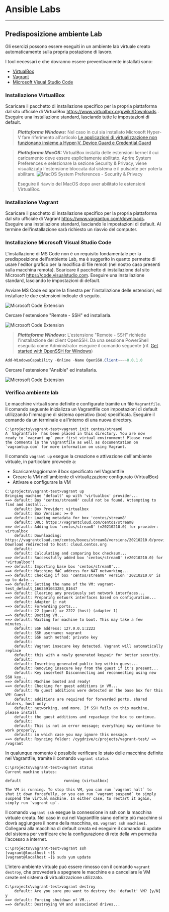 # Ansible Labs
---

## Predisposizione ambiente Lab
Gli esercizi possono essere eseguiti in un ambiente lab virtuale creato automaticamente sulla propria postazione di lavoro.

I tool necessari e che dovranno essere preventivamente installati sono:
* [VirtualBox](https://www.virtualbox.org)
* [Vagrant](https://www.vagrantup.com)
* [Microsoft Visual Studio Code](https://code.visualstudio.com/)


### Installazione VirtualBox
Scaricare il pacchetto di installazione specifico per la propria piattaforma dal sito ufficiale di VirtualBox https://www.virtualbox.org/wiki/Downloads .
Eseguire una installazione standard, lasciando tutte le impostazioni di default.

>***Piattaforma Windows:*** Nel caso in cui sia installato Microsoft Hyper-V fare riferimento all'articolo [Le applicazioni di virtualizzazione non funzionano insieme a Hyper-V, Device Guard e Credential Guard](https://docs.microsoft.com/it-it/troubleshoot/windows-client/application-management/virtualization-apps-not-work-with-hyper-v)

>***Piattaforma MacOS:*** VirtualBox installa delle estensioni kernel il cui caricamento deve essere esplicitamente abilitato.
> Aprire System Preferences e selezionare la sezione Security & Privacy, viene visualizzata l'estensione bloccata dal sistema e il pulsante per poterla abilitare.
![MacOS System Preferences - Security & Privacy](/images/vb-mac-1.png)
> 
>Eseguire il riavvio del MacOS dopo aver abilitato le estensioni VirtualBox.


### Installazione Vagrant
Scaricare il pacchetto di installazione specifico per la propria piattaforma dal sito ufficiale di Vagrant https://www.vagrantup.com/downloads.
Eseguire una installazione standard, lasciando le impostazioni di default. 
Al termine dell'installazione sarà richiesto un riavvio del computer.

### Installazione Microsoft Visual Studio Code
L'installazione di MS Code non è un requisito fondamentale per la predisposizione dell'ambiente Lab, ma è suggerito in quanto permette di usare l'editor grafico per la modifica di file remoti (nel nostro caso presenti sulla macchina remota).
Scaricare il pacchetto di installazione dal sito Microsoft https://code.visualstudio.com.
Eseguire una installazione standard, lasciando le impostazioni di default.

Avviare MS Code ed aprire la finestra per l'installazione delle estensioni, ed installare le due estensioni indicate di seguito.

![Microsoft Code Extension](/images/mscode-1.png)

Cercare l'estensione "Remote - SSH" ed installarla.

![Microsoft Code Extension](/images/mscode-2.png)

>***Piattaforma Windows:*** L'estensione "Remote - SSH" richiede l'installazione del client OpenSSH.
>Da una sessione PowerShell eseguita come Administrator eseguire il comando seguente (rif. [Get started with OpenSSH for Windows](https://docs.microsoft.com/en-us/windows-server/administration/openssh/openssh_install_firstuse))

```powershell
Add-WindowsCapability -Online -Name OpenSSH.Client~~~~0.0.1.0
```

Cercare l'estensione "Ansible" ed installarla.

![Microsoft Code Extension](/images/mscode-3.png)

### Verifica ambiente lab
Le macchine virtuali sono definite e configurate tramite un file `Vagrantfile`.
Il comando seguente inizializza un Vagrantfile con impostazioni di default utilizzando l'immagine di sistema operativo (box) specificata.
Eseguire il comando da un terminale e all'interno di una nuova directory.

```
C:\projects\vagrant-test>vagrant init centos/stream8
A `Vagrantfile` has been placed in this directory. You are now
ready to `vagrant up` your first virtual environment! Please read
the comments in the Vagrantfile as well as documentation on
`vagrantup.com` for more information on using Vagrant.
```

Il comando `vagrant up` esegue la creazione e attivazione dell'ambiente virtuale, in particolare provvede a:
* Scaricare/aggiornare il box specificato nel Vagrantfile
* Creare la VM nell'ambiente di virtualizzazione configurato (VirtualBox)
* Attivare e configurare la VM


```
C:\projects\vagrant-test>vagrant up
Bringing machine 'default' up with 'virtualbox' provider...
==> default: Box 'centos/stream8' could not be found. Attempting to find and install...
    default: Box Provider: virtualbox
    default: Box Version: >= 0
==> default: Loading metadata for box 'centos/stream8'
    default: URL: https://vagrantcloud.com/centos/stream8
==> default: Adding box 'centos/stream8' (v20210210.0) for provider: virtualbox
    default: Downloading: https://vagrantcloud.com/centos/boxes/stream8/versions/20210210.0/providers/virtualbox.box
Download redirected to host: cloud.centos.org
    default:
    default: Calculating and comparing box checksum...
==> default: Successfully added box 'centos/stream8' (v20210210.0) for 'virtualbox'!
==> default: Importing base box 'centos/stream8'...
==> default: Matching MAC address for NAT networking...
==> default: Checking if box 'centos/stream8' version '20210210.0' is up to date...
==> default: Setting the name of the VM: vagrant-test_default_1662591043284_81647
==> default: Clearing any previously set network interfaces...
==> default: Preparing network interfaces based on configuration...
    default: Adapter 1: nat
==> default: Forwarding ports...
    default: 22 (guest) => 2222 (host) (adapter 1)
==> default: Booting VM...
==> default: Waiting for machine to boot. This may take a few minutes...
    default: SSH address: 127.0.0.1:2222
    default: SSH username: vagrant
    default: SSH auth method: private key
    default:
    default: Vagrant insecure key detected. Vagrant will automatically replace
    default: this with a newly generated keypair for better security.
    default:
    default: Inserting generated public key within guest...
    default: Removing insecure key from the guest if it's present...
    default: Key inserted! Disconnecting and reconnecting using new SSH key...
==> default: Machine booted and ready!
==> default: Checking for guest additions in VM...
    default: No guest additions were detected on the base box for this VM! Guest
    default: additions are required for forwarded ports, shared folders, host only
    default: networking, and more. If SSH fails on this machine, please install
    default: the guest additions and repackage the box to continue.
    default:
    default: This is not an error message; everything may continue to work properly,
    default: in which case you may ignore this message.
==> default: Rsyncing folder: /cygdrive/c/projects/vagrant-test/ => /vagrant
```

In qualunque momento è possibile verificare lo stato delle macchine definite nel Vagrantfile, tramite il comando `vagrant status`

```
C:\projects\vagrant-test>vagrant status
Current machine states:

default                   running (virtualbox)

The VM is running. To stop this VM, you can run `vagrant halt` to
shut it down forcefully, or you can run `vagrant suspend` to simply
suspend the virtual machine. In either case, to restart it again,
simply run `vagrant up`.
```

Il comando `vagrant ssh` esegue la connessione in ssh con la macchina virtuale creata. Nel caso in cui nel Vagrantfile siano definite più macchine si dovrà aggiungere il nome della macchina, es. `vagrant ssh machine1`.
Collegarsi alla macchina di default creata ed eseguire il comando di update del sistema per verificare che la configurazione di rete della vm permetta l'accesso a internet.

```
C:\projects\vagrant-test>vagrant ssh
[vagrant@localhost ~]$
[vagrant@localhost ~]$ sudo yum update
```

L'intero ambiente virtuale può essere rimosso con il comando `vagrant destroy`, che provvederà a spegnere le macchine e a cancellare le VM create nel sistema di virtualizzazione utilizzato.

```
C:\projects\vagrant-test>vagrant destroy
    default: Are you sure you want to destroy the 'default' VM? [y/N] y
==> default: Forcing shutdown of VM...
==> default: Destroying VM and associated drives...
```


